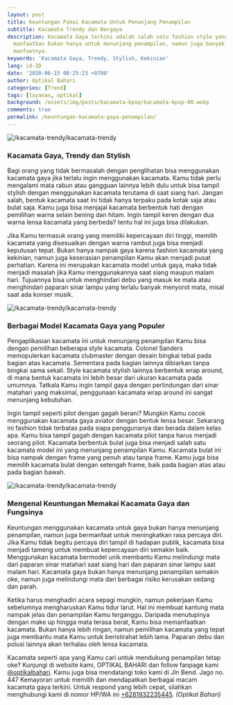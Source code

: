 ```yaml
---
layout: post
title: Keuntungan Pakai Kacamata Untuk Penunjang Penampilan
subtitle: Kacamata Trendy dan Bergaya
description: Kacamata Gaya terkini adalah salah satu fashion style yang bisa Kamu
  manfaatkan bukan hanya untuk menunjang penampilan, namun juga banyak
  manfaatnya.
keywords: 'Kacamata Gaya, Trendy, Stylish, Kekinian'
lang: id-ID
date: '2020-06-15 08:25:23 +0700'
author: Optikal Bahari
categories: [Trend]
tags: [layanan, optikal]
background: /assets/img/posts/kacamata-kpop/kacamata-kpop-00.webp
comments: true
permalink: /keuntungan-kacamata-gaya-penampilan/
---
```


<div class="card-deck mb-3">
  <div class="card shadow p-3 mb-5 bg-white rounded">
    <img
      data-src="/assets/img/posts/kacamata-kpop/kacamata-kpop-01.webp"
      src="/assets/img/posts/kacamata-kpop/kacamata-kpop-01.webp"
      class="card-img-top"
      alt="/kacamata-trendy/kacamata-trendy">
    <div class="card-body">
      <h3 class="card-title">
        Kacamata Gaya, Trendy dan Stylish
      </h3>
      <p class="card-text text-left">
        Bagi orang yang tidak bermasalah dengan penglihatan bisa menggunakan kacamata gaya jika terlalu ingin menggunakan                            
			kacamata. Kamu tidak perlu mengalami mata rabun atau gangguan lainnya lebih dulu untuk bisa tampil stylish dengan
			menggunakan kacamata terutama di saat siang hari. Jangan salah, bentuk kacamata saat ini tidak hanya terpaku pada 
			kotak saja atau bulat saja. Kamu juga bisa menjajal kacamata berbentuk hati dengan pemilihan warna selain bening dan hitam. 
			Ingin tampil keren dengan dua warna lensa kacamata yang berbeda? tentu hal ini juga bisa dilakukan.
      </p>
      <p class="card-text text-left">
        Jika Kamu termasuk orang yang memiliki kepercayaan diri tinggi, memilih kacamata yang disesuaikan dengan warna rambut                            
			juga bisa menjadi keputusan tepat. Bukan hanya nampak gaya karena fashion kacamata yang kekinian, namun juga keserasian
			penampilan Kamu akan menjadi pusat perhatian.
        Karena ini merupakan kacamata model untuk gaya, maka tidak menjadi masalah jika Kamu menggunakannya saat siang maupun        
			malam hari. Tujuannya bisa untuk menghindari debu yang masuk ke mata atau menghindari paparan sinar lampu yang terlalu
			banyak menyorot mata, misal saat ada konser musik.
      </p>
    </div>
  </div>
</div>

<div class="card-deck mb-3">
  <div class="card shadow p-3 mb-5 bg-white rounded">
    <img
      data-src="/assets/img/posts/kacamata-kpop/kacamata-kpop-02.webp"
      src="/assets/img/posts/kacamata-kpop/kacamata-kpop-02.webp"
      class="card-img-top"
      alt="/kacamata-trendy/kacamata-trendy">
    <div class="card-body">
      <h3 class="card-title">
        Berbagai Model Kacamata Gaya yang Populer
      </h3>
      <p class="card-text text-left">
        Pengaplikasian kacamata ini untuk menunjang penampilan Kamu bisa dengan pemilihan beberapa style kacamata. Colonel                            
		Sanders memopulerkan kacamata clubmaster dengan desain bingkai tebal pada bagian atas kacamata. Sementara pada bagian
		lainnya dibiarkan tanpa bingkai sama sekali. Style kacamata stylish lainnya berbentuk wrap around, di mana bentuk kacamata 
		ini lebih besar dari ukuran kacamata pada umumnya. Tatkala Kamu ingin tampil gaya dengan perlindungan dari sinar matahari 
		yang maksimal, penggunaan kacamata wrap around ini sangat menunjang kebutuhan.
      </p>
      <p class="card-text text-left">
        Ingin tampil seperti pilot dengan gagah berani? Mungkin Kamu cocok menggunakan kacamata gaya aviator dengan bentuk                            
		lensa besar. Sekarang ini fashion tidak terbatas pada siapa penggunanya dan berada dalam kelas apa. Kamu bisa tampil
		gagah dengan kacamata pilot tanpa harus menjadi seorang pilot. Kacamata berbentuk bulat juga bisa menjadi salah satu 
		kacamata model ini yang menunjang penampilan Kamu. Kacamata bulat ini bisa nampak dengan frame yang penuh atau tanpa frame. 
		Kamu juga bisa memilih kacamata bulat dengan setengah frame, baik pada bagian atas atau pada bagian bawah.
      </p>
    </div>
  </div>
</div>

<div class="card-deck mb-3">
  <div class="card shadow p-3 mb-5 bg-white rounded">
    <img
      data-src="/assets/img/posts/kacamata-kpop/kacamata-kpop-03.webp"
      src="/assets/img/posts/kacamata-kpop/kacamata-kpop-03.webp"
      class="card-img-top"
      alt="/kacamata-trendy/kacamata-trendy">
    <div class="card-body">
      <h3 class="card-title">
        Mengenal Keuntungan Memakai Kacamata Gaya dan Fungsinya
      </h3>
      <p class="card-text text-left">
        Keuntungan menggunakan kacamata untuk gaya bukan hanya menunjang penampilan, namun juga bermanfaat untuk meningkatkan                            
		rasa percaya diri. Jika Kamu tidak begitu percaya diri tampil di hadapan publik, kacamata bisa menjadi tameng untuk
		membuat kepercayaan diri semakin baik. Menggunakan kacamata bermodel unik membantu Kamu melindungi mata dari paparan 
		sinar matahari saat siang hari dan paparan sinar lampu saat malam hari. Kacamata gaya bukan hanya menunjang penampilan 
		semakin oke, namun juga melindungi mata dari berbagai risiko kerusakan sedang dan parah.
      </p>
      <p class="card-text text-left">
        Ketika harus menghadiri acara sepagi mungkin, namun pekerjaan Kamu sebelumnya mengharuskan Kamu tidur larut. Hal ini membuat          
		kantung mata nampak jelas dan penampilan Kamu terganggu. Daripada menutupinya dengan make up hingga mata terasa
		berat, Kamu bisa memanfaatkan kacamata. Bukan hanya lebih ringan, namun pemilihan kacamata yang tepat juga membantu mata 
		Kamu untuk beristirahat lebih lama. Paparan debu dan polusi lainnya akan terhalau oleh lensa kacamata.
      </p>
      <p class="card-text text-left">
        Kacamata seperti apa yang Kamu cari untuk mendukung penampilan tetap oke? Kunjungi di website kami, OPTIKAL BAHARI dan                            
			follow fanpage kami
        <a
          href="https://www.facebook.com/optikalbahari"
          id="FBClick"
          title="Facebook Page Optikal Bahari"
          class="FacebookPage">@optikalbahari</a>. Kamu juga bisa mendatangi toko kami di Jln Bend. Jago no. 447 Kemayoran untuk memilih dan mendapatkan berbagai macam                            
			kacamata gaya terkini. Untuk respond yang lebih cepat, silahkan menghubungi kami di nomor HP/WA ini
        <a
          href="https://api.whatsapp.com/send?phone=6281932235445&text=Hallo%2C+saya+butuh+informasi+lebih+lanjut+mengenai+Optikal+Bahari"
          id="WhatsAppClick"
          class="WhatsAppCall"
          title="Call WhatsApp">+6281932235445</a>.
        <em>(Optikal Bahari)</em>
      </p>
    </div>
  </div>
</div>
